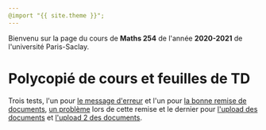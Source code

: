 ```yaml
---
@import "{{ site.theme }}";
---
```


Bienvenu sur la page du cours de **Maths 254** de l'année **2020-2021** de l'université Paris-Saclay.

# Polycopié de cours et feuilles de TD

Trois tests, l'un pour <a href="https://kevindestagnol.github.io/maths254.github.io/erreur">le message d'erreur</a> et l'un pour <a href="https://kevindestagnol.github.io/maths254.github.io/succes">la bonne remise de documents</a>, <a href="https://kevindestagnol.github.io/maths254.github.io/failure">un problème</a> lors de cette remise et le dernier pour <a href="https://kevindestagnol.github.io/maths254.github.io/upload">l'upload des documents</a> et <a href="https://www.imo.universite-paris-saclay.fr/~destagnol/upload3.html">l'upload 2 des documents</a>.
 

